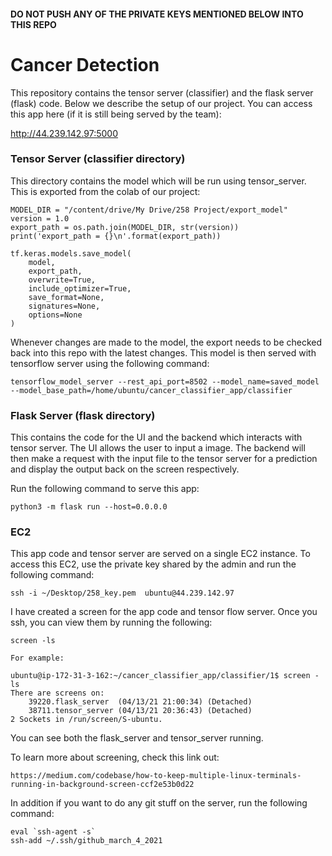 #### DO NOT PUSH ANY OF THE PRIVATE KEYS MENTIONED BELOW INTO THIS REPO
# Cancer Detection
This repository contains the tensor server (classifier) and the flask server (flask) code. Below we describe the setup of our project. You can access this app here (if it is still being served by the team):

http://44.239.142.97:5000

### Tensor Server (classifier directory)
This directory contains the model which will be run using tensor_server. This is exported from the colab of our project:
```
MODEL_DIR = "/content/drive/My Drive/258 Project/export_model"
version = 1.0
export_path = os.path.join(MODEL_DIR, str(version))
print('export_path = {}\n'.format(export_path))

tf.keras.models.save_model(
    model,
    export_path,
    overwrite=True,
    include_optimizer=True,
    save_format=None,
    signatures=None,
    options=None
)
```
Whenever changes are made to the model, the export needs to be checked back into this repo with the latest changes. This model is then served with tensorflow server using the following command:

```
tensorflow_model_server --rest_api_port=8502 --model_name=saved_model --model_base_path=/home/ubuntu/cancer_classifier_app/classifier
```
### Flask Server (flask directory)
This contains the code for the UI and the backend which interacts with tensor server. The UI allows the user to input a image. The backend will then make a request with the input file to the tensor server for a prediction and display the output back on the screen respectively.

Run the following command to serve this app:

```
python3 -m flask run --host=0.0.0.0
```

### EC2
This app code and tensor server are served on a single EC2 instance. To access this EC2, use the private key shared by the admin and run the following command:

```
ssh -i ~/Desktop/258_key.pem  ubuntu@44.239.142.97
```

I have created a screen for the app code and tensor flow server. Once you ssh, you can view them by running the following:

```
screen -ls

For example:

ubuntu@ip-172-31-3-162:~/cancer_classifier_app/classifier/1$ screen -ls
There are screens on:
	39220.flask_server	(04/13/21 21:00:34)	(Detached)
	38711.tensor_server	(04/13/21 20:36:43)	(Detached)
2 Sockets in /run/screen/S-ubuntu.
```

You can see both the flask_server and tensor_server running.

To learn more about screening, check this link out: 

```
https://medium.com/codebase/how-to-keep-multiple-linux-terminals-running-in-background-screen-ccf2e53b0d22
```

In addition if you want to do any git stuff on the server, run the following command:

```
eval `ssh-agent -s`
ssh-add ~/.ssh/github_march_4_2021
```
